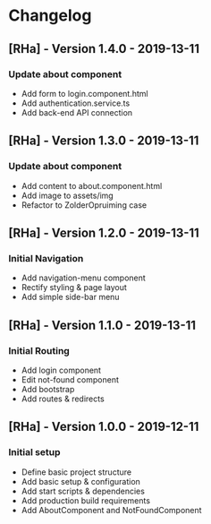 # Changelog

## [RHa] - Version 1.4.0 - 2019-13-11
### Update about component
* Add form to login.component.html
* Add authentication.service.ts 
* Add back-end API connection

## [RHa] - Version 1.3.0 - 2019-13-11
### Update about component
* Add content to about.component.html
* Add image to assets/img
* Refactor to ZolderOpruiming case

## [RHa] - Version 1.2.0 - 2019-13-11
### Initial Navigation
* Add navigation-menu component
* Rectify styling & page layout
* Add simple side-bar menu

## [RHa] - Version 1.1.0 - 2019-13-11
### Initial Routing
* Add login component
* Edit not-found component
* Add bootstrap 
* Add routes & redirects

## [RHa] - Version 1.0.0 - 2019-12-11
### Initial setup
* Define basic project structure
* Add basic setup & configuration
* Add start scripts & dependencies
* Add production build requirements
* Add AboutComponent and NotFoundComponent


